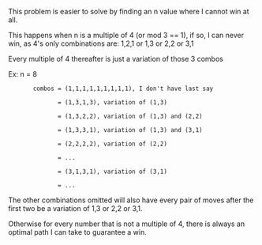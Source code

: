This problem is easier to solve by finding an n value where I cannot win at all. 

This happens when n is a multiple of 4 (or mod 3 == 1), if so, I can never win, as 4's only combinations are: 1,2,1 or 1,3 or 2,2 or 3,1


Every multiple of 4 thereafter is just a variation of those 3 combos



Ex: n = 8 

           combos = (1,1,1,1,1,1,1,1,1), I don't have last say 

                  = (1,3,1,3), variation of (1,3)
                  
                  = (1,3,2,2), variation of (1,3) and (2,2)
                  
                  = (1,3,3,1), variation of (1,3) and (3,1)
                  
                  = (2,2,2,2), variation of (2,2)
                  
                  = ...
                  
                  = (3,1,3,1), variation of (3,1)
                  
                  = ...
                  
                  
The other combinations omitted will also have every pair of moves after the first two be a variation of 1,3 or 2,2 or 3,1.

Otherwise for every number that is not a multiple of 4, there is always an optimal path I can take to guarantee a win.

                  
                  
